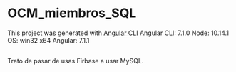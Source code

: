 # OCM_miembros_SQL

This project was generated with [Angular CLI](https://github.com/angular/angular-cli)
Angular CLI: 7.1.0
Node: 10.14.1
OS: win32 x64
Angular: 7.1.1

## 
Trato de pasar de usas Firbase a usar MySQL.

